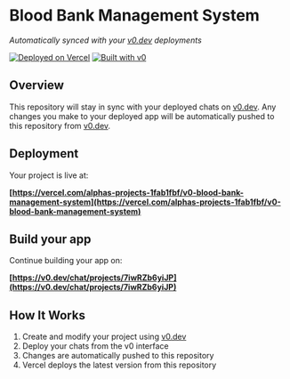 # Blood Bank Management System

*Automatically synced with your [v0.dev](https://v0.dev) deployments*

[![Deployed on Vercel](https://img.shields.io/badge/Deployed%20on-Vercel-black?style=for-the-badge&logo=vercel)](https://vercel.com/alphas-projects-1fab1fbf/v0-blood-bank-management-system)
[![Built with v0](https://img.shields.io/badge/Built%20with-v0.dev-black?style=for-the-badge)](https://v0.dev/chat/projects/7iwRZb6yiJP)

## Overview

This repository will stay in sync with your deployed chats on [v0.dev](https://v0.dev).
Any changes you make to your deployed app will be automatically pushed to this repository from [v0.dev](https://v0.dev).

## Deployment

Your project is live at:

**[https://vercel.com/alphas-projects-1fab1fbf/v0-blood-bank-management-system](https://vercel.com/alphas-projects-1fab1fbf/v0-blood-bank-management-system)**

## Build your app

Continue building your app on:

**[https://v0.dev/chat/projects/7iwRZb6yiJP](https://v0.dev/chat/projects/7iwRZb6yiJP)**

## How It Works

1. Create and modify your project using [v0.dev](https://v0.dev)
2. Deploy your chats from the v0 interface
3. Changes are automatically pushed to this repository
4. Vercel deploys the latest version from this repository